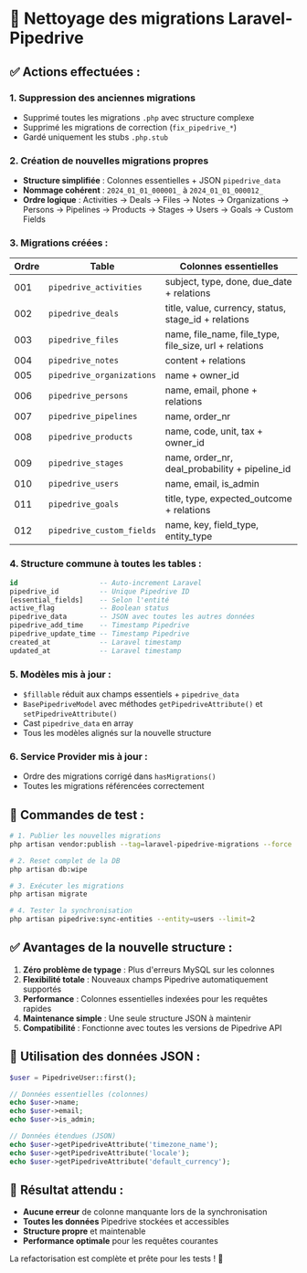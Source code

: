 # 🧹 Nettoyage des migrations Laravel-Pipedrive

## ✅ **Actions effectuées :**

### 1. **Suppression des anciennes migrations**
- Supprimé toutes les migrations `.php` avec structure complexe
- Supprimé les migrations de correction (`fix_pipedrive_*`)
- Gardé uniquement les stubs `.php.stub`

### 2. **Création de nouvelles migrations propres**
- **Structure simplifiée** : Colonnes essentielles + JSON `pipedrive_data`
- **Nommage cohérent** : `2024_01_01_000001_` à `2024_01_01_000012_`
- **Ordre logique** : Activities → Deals → Files → Notes → Organizations → Persons → Pipelines → Products → Stages → Users → Goals → Custom Fields

### 3. **Migrations créées :**

| Ordre | Table | Colonnes essentielles |
|-------|-------|----------------------|
| 001 | `pipedrive_activities` | subject, type, done, due_date + relations |
| 002 | `pipedrive_deals` | title, value, currency, status, stage_id + relations |
| 003 | `pipedrive_files` | name, file_name, file_type, file_size, url + relations |
| 004 | `pipedrive_notes` | content + relations |
| 005 | `pipedrive_organizations` | name + owner_id |
| 006 | `pipedrive_persons` | name, email, phone + relations |
| 007 | `pipedrive_pipelines` | name, order_nr |
| 008 | `pipedrive_products` | name, code, unit, tax + owner_id |
| 009 | `pipedrive_stages` | name, order_nr, deal_probability + pipeline_id |
| 010 | `pipedrive_users` | name, email, is_admin |
| 011 | `pipedrive_goals` | title, type, expected_outcome + relations |
| 012 | `pipedrive_custom_fields` | name, key, field_type, entity_type |

### 4. **Structure commune à toutes les tables :**
```sql
id                    -- Auto-increment Laravel
pipedrive_id          -- Unique Pipedrive ID
[essential_fields]    -- Selon l'entité
active_flag           -- Boolean status
pipedrive_data        -- JSON avec toutes les autres données
pipedrive_add_time    -- Timestamp Pipedrive
pipedrive_update_time -- Timestamp Pipedrive
created_at            -- Laravel timestamp
updated_at            -- Laravel timestamp
```

### 5. **Modèles mis à jour :**
- `$fillable` réduit aux champs essentiels + `pipedrive_data`
- `BasePipedriveModel` avec méthodes `getPipedriveAttribute()` et `setPipedriveAttribute()`
- Cast `pipedrive_data` en array
- Tous les modèles alignés sur la nouvelle structure

### 6. **Service Provider mis à jour :**
- Ordre des migrations corrigé dans `hasMigrations()`
- Toutes les migrations référencées correctement

## 🚀 **Commandes de test :**

```bash
# 1. Publier les nouvelles migrations
php artisan vendor:publish --tag=laravel-pipedrive-migrations --force

# 2. Reset complet de la DB
php artisan db:wipe

# 3. Exécuter les migrations
php artisan migrate

# 4. Tester la synchronisation
php artisan pipedrive:sync-entities --entity=users --limit=2
```

## ✅ **Avantages de la nouvelle structure :**

1. **Zéro problème de typage** : Plus d'erreurs MySQL sur les colonnes
2. **Flexibilité totale** : Nouveaux champs Pipedrive automatiquement supportés
3. **Performance** : Colonnes essentielles indexées pour les requêtes rapides
4. **Maintenance simple** : Une seule structure JSON à maintenir
5. **Compatibilité** : Fonctionne avec toutes les versions de Pipedrive API

## 📖 **Utilisation des données JSON :**

```php
$user = PipedriveUser::first();

// Données essentielles (colonnes)
echo $user->name;
echo $user->email;
echo $user->is_admin;

// Données étendues (JSON)
echo $user->getPipedriveAttribute('timezone_name');
echo $user->getPipedriveAttribute('locale');
echo $user->getPipedriveAttribute('default_currency');
```

## 🎯 **Résultat attendu :**

- **Aucune erreur** de colonne manquante lors de la synchronisation
- **Toutes les données** Pipedrive stockées et accessibles
- **Structure propre** et maintenable
- **Performance optimale** pour les requêtes courantes

La refactorisation est complète et prête pour les tests ! 🎉
